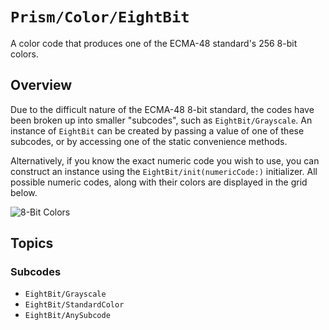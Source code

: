 # ``Prism/Color/EightBit``

A color code that produces one of the ECMA-48 standard's 256 8-bit colors.

## Overview

Due to the difficult nature of the ECMA-48 8-bit standard, the codes have been broken up into smaller "subcodes", such as ``EightBit/Grayscale``. An instance of ``EightBit`` can be created by passing a value of one of these subcodes, or by accessing one of the static convenience methods.

Alternatively, if you know the exact numeric code you wish to use, you can construct an instance using the ``EightBit/init(numericCode:)`` initializer. All possible numeric codes, along with their colors are displayed in the grid below.

![8-Bit Colors](ecma-colors-grid)

## Topics

### Subcodes

- ``EightBit/Grayscale``
- ``EightBit/StandardColor``
- ``EightBit/AnySubcode``
